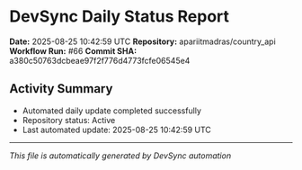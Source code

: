 # DevSync Daily Status Report

**Date:** 2025-08-25 10:42:59 UTC
**Repository:** apariitmadras/country_api
**Workflow Run:** #66
**Commit SHA:** a380c50763dcbeae97f2f776d4773fcfe06545e4

## Activity Summary
- Automated daily update completed successfully
- Repository status: Active
- Last automated update: 2025-08-25 10:42:59 UTC

---
*This file is automatically generated by DevSync automation*
